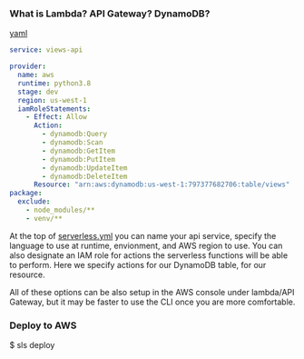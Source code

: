 ### What is Lambda?  API Gateway? DynamoDB?




[yaml](serverless.yml)
```yaml
service: views-api

provider:
  name: aws
  runtime: python3.8
  stage: dev
  region: us-west-1
  iamRoleStatements:
    - Effect: Allow
      Action:
        - dynamodb:Query
        - dynamodb:Scan
        - dynamodb:GetItem
        - dynamodb:PutItem
        - dynamodb:UpdateItem
        - dynamodb:DeleteItem
      Resource: "arn:aws:dynamodb:us-west-1:797377682706:table/views"
package:
  exclude:
    - node_modules/**
    - venv/**
```

At the top of [serverless.yml](serverless.yml) you can name your api service, specify the language to use at runtime, envionment, and AWS region to use.  You can also designate an IAM role for actions the serverless functions will be able to perform.  Here we specify actions for our DynamoDB table, for our resource.  

All of these options can be also setup in the AWS console under lambda/API Gateway, but it may be faster to use the CLI once you are more comfortable.  

### Deploy to AWS 

$ sls deploy 

